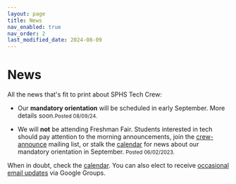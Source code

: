 ```yaml
---
layout: page
title: News
nav_enabled: true
nav_order: 2
last_modified_date: 2024-08-09
---
```


# News

All the news that's fit to print about SPHS Tech Crew:

* Our **mandatory orientation** will be scheduled in early September. More details soon.<small>Posted 08/09/24.</small>
<!--* Our **mandatory orientation** will be Wednesday, September 6th from 5-8pm in the auditorium. Come hear about tech, what we'll be getting into this year, and go on a tour of our spaces. <small>Posted 08/29/23.</small>-->
* We will **not** be attending Freshman Fair. Students interested in tech should pay attention to the morning announcements, join the [crew-announce](https://groups.google.com/forum/#!forum/crew-announce/join) mailing list, or stalk the [calendar](calendar.html) for news about our mandatory orientation in September. <small>Posted 06/02/2023.</small>
<!--* We are full up for this school year and cannot accept new applicants until fall 2022. <small>Posted 9/24/2021.</small>-->

When in doubt, check the [calendar](calendar.html). You can also elect to receive [occasional email updates](https://groups.google.com/forum/#!forum/crew-announce/join) via Google Groups.

<!-- EOF -->
